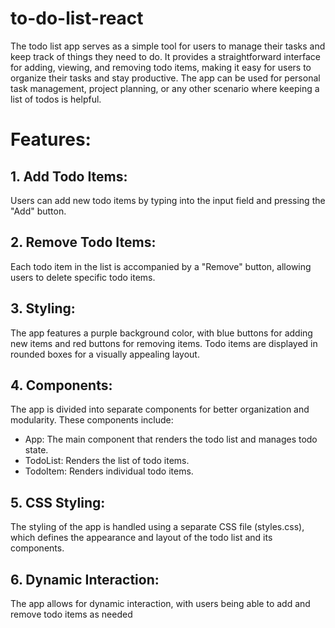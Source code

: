 # to-do-list-react
The todo list app serves as a simple tool for users to manage their tasks and keep track of things they need to do. It provides a straightforward interface for adding, viewing, and removing todo items, making it easy for users to organize their tasks and stay productive. The app can be used for personal task management, project planning, or any other scenario where keeping a list of todos is helpful.

# Features:

## 1. Add Todo Items: 
Users can add new todo items by typing into the input field and pressing the "Add" button.
## 2. Remove Todo Items: 
Each todo item in the list is accompanied by a "Remove" button, allowing users to delete specific todo items.
## 3. Styling: 
The app features a purple background color, with blue buttons for adding new items and red buttons for removing items. Todo items are displayed in rounded boxes for a visually appealing layout.
## 4. Components: 
The app is divided into separate components for better organization and modularity. These components include:
- App: The main component that renders the todo list and manages todo state.
- TodoList: Renders the list of todo items.
- TodoItem: Renders individual todo items.
## 5. CSS Styling: 
The styling of the app is handled using a separate CSS file (styles.css), which defines the appearance and layout of the todo list and its components.
## 6. Dynamic Interaction: 
The app allows for dynamic interaction, with users being able to add and remove todo items as needed
